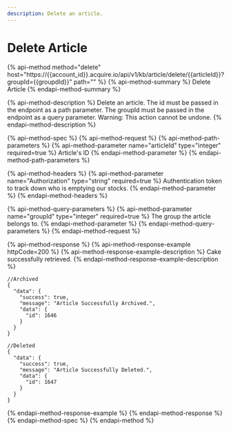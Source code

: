 ```yaml
---
description: Delete an article.
---
```


# Delete Article

{% api-method method="delete" host="https://{{account\_id}}.acquire.io/api/v1/kb/article/delete/{{articleId}}?groupId={{groupdId}}" path="" %}
{% api-method-summary %}
Delete Article
{% endapi-method-summary %}

{% api-method-description %}
Delete an article. The id must be passed in the endpoint as a path parameter. The groupId must be passed in the endpoint as a query parameter. Warning: This action cannot be undone.
{% endapi-method-description %}

{% api-method-spec %}
{% api-method-request %}
{% api-method-path-parameters %}
{% api-method-parameter name="articleId" type="integer" required=true %}
Article's ID
{% endapi-method-parameter %}
{% endapi-method-path-parameters %}

{% api-method-headers %}
{% api-method-parameter name="Authorization" type="string" required=true %}
Authentication token to track down who is emptying our stocks.
{% endapi-method-parameter %}
{% endapi-method-headers %}

{% api-method-query-parameters %}
{% api-method-parameter name="groupId" type="integer" required=true %}
The group the article belongs to. 
{% endapi-method-parameter %}
{% endapi-method-query-parameters %}
{% endapi-method-request %}

{% api-method-response %}
{% api-method-response-example httpCode=200 %}
{% api-method-response-example-description %}
Cake successfully retrieved.
{% endapi-method-response-example-description %}

```
//Archived
{
  "data": {
    "success": true,
    "message": "Article Successfully Archived.",
    "data": {
      "id": 1646
    }
  }
}

//Deleted
{
  "data": {
    "success": true,
    "message": "Article Successfully Deleted.",
    "data": {
      "id": 1647
    }
  }
}
```
{% endapi-method-response-example %}
{% endapi-method-response %}
{% endapi-method-spec %}
{% endapi-method %}



